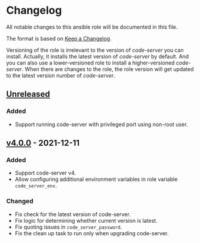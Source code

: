 # Changelog

All notable changes to this ansible role will be documented in this file.

The format is based on [Keep a Changelog](https://keepachangelog.com/en/1.0.0/).

Versioning of the role is irrelevant to the version of *code-server* you can install. Actually, it installs the latest version of *code-server* by default. And you can also use a lower-versioned role to install a higher-versioned *code-server*. When there are changes to the role, the role version will get updated to the latest version number of *code-server*.

## [Unreleased](https://github.com/testcab/ansible-role-code-server/compare/v4.0.0...HEAD)

### Added
- Support running code-server with privileged port using non-root user.

## [v4.0.0](https://github.com/testcab/ansible-role-code-server/tree/v4.0.0) - 2021-12-11

### Added
- Support code-server v4.
- Allow configuring additional environment variables in role variable `code_server_env`.

### Changed
- Fix check for the latest version of code-server.
- Fix logic for determining whether current version is latest.
- Fix quoting issues in `code_server_password`.
- Fix the clean up task to run only when upgrading code-server.
